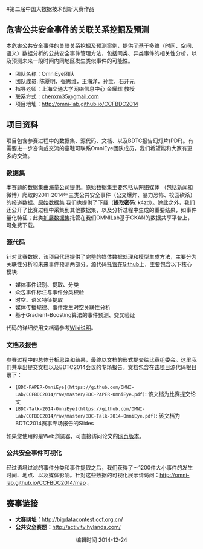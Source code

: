 

#第二届中国大数据技术创新大赛作品

## 危害公共安全事件的关联关系挖掘及预测

本危害公共安全事件的关联关系挖掘及预测案例，提供了基于多维（时间、空间、语义）数据分析的公共安全事件管理方法，包括同类、异类事件的相关性分析，以及预测未来一段时间内同地区发生类似事件的可能性。

* 团队名称：OmniEye团队 
* 团队成员: 陈夏明，强思维，王海洋，孙莹，石开元  
* 指导老师：上海交通大学网络信息中心 金耀辉 教授  
* 联系方式：chenxm35@gmail.com 
* 项目地址：http://omni-lab.github.io/CCFBDC2014

## 项目资料

项目包含参赛过程中的数据集、源代码、文档、以及BDTC报告幻灯片(PDF)。有需要进一步咨询或交流的童鞋可联系OmniEye团队成员，我们希望能和大家有更多的交流。

### 数据集

本赛题的数据集由[海量公司提供](http://www.hylanda.com/)。原始数据集主要包括从网络媒体
（包括新闻和微博）爬取的2011-2014年三类公共安全事件（公交爆炸、暴力恐怖、校园砍杀）的报道数据。[原始数据集](http://pan.baidu.com/s/1kTBUrSr) 我们也提供了下载（**提取密码**: k4zd）。除此之外，我们还公开了比赛过程中采集到其他数据集，以及分析过程中生成的重要结果，如事件量化特征；此类[扩展数据集](http://data.sjtu.edu.cn/dataset/ccfbd)托管在我们OMNILab基于CKAN的数据共享平台上，可免费下载。

### 源代码

针对比赛数据，该项目代码提供了完整的媒体数据处理和模型生成方法，主要分为关联性分析和未来事件预测两部分。源代码[托管在Github](https://github.com/OMNI-Lab/CCFBDC2014)上，主要包含以下核心模块:

*  媒体事件识别、提取、分类
*  众包事件标注与事件分类校验
*  时空、语义特征提取
*  媒体传播规律、事件发生时空关联性分析
*  基于Gradient-Boosting算法的事件预测、交叉验证

代码的详细使用文档请参考[Wiki说明](https://github.com/OMNI-Lab/CCFBDC2014/wiki)。

### 文档及报告

参赛过程中的总体分析思路和结果，最终以文档的形式提交给比赛组委会。这里我们共享出提交文档以及BDTC2014会议的专场报告。文档包含在[该项目](https://github.com/OMNI-Lab/CCFBDC2014)源代码根目录下：

* `[BDC-PAPER-OmniEye](https://github.com/OMNI-Lab/CCFBDC2014/raw/master/BDC-PAPER-OmniEye.pdf)`: 该文档为比赛提交论文
* `[BDC-Talk-2014-OmniEye](https://github.com/OMNI-Lab/CCFBDC2014/raw/master/BDC-Talk-2014-OmniEye.pdf)`: 该文档为BDTC2014赛事专场报告的Slides

如果您使用的是Web浏览器，可直接访问论文的[网页版本](http://omni-lab.github.io/CCFBDC2014/paper)。

### 公共安全事件可视化

经过语境过滤的事件分类和事件提取之后，我们获得了～1200件大小事件的发生时间、地点、以及媒体影响。针对这些数据的可视化展示请访问：http://omni-lab.github.io/CCFBDC2014/map 。

## 赛事链接

* **大赛网址：**<http://bigdatacontest.ccf.org.cn/>  
* **公共安全赛题：**<http://activity.hylanda.com/>

<center>编辑时间 2014-12-24<center>
